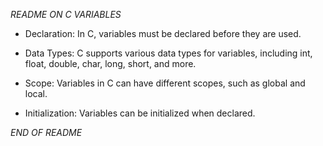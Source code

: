 *README ON C VARIABLES*

* Declaration: In C, variables must be declared before they are used. 

* Data Types: C supports various data types for variables, including int, float, double, char, long, short, and more.

* Scope: Variables in C can have different scopes, such as global and local.

* Initialization: Variables can be initialized when declared.

*END OF README*
